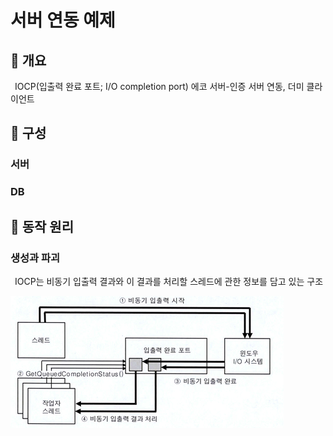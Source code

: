 # 서버 연동 예제
## 📢 개요
 IOCP(입출력 완료 포트; I/O completion port) 에코 서버-인증 서버 연동, 더미 클라이언트

## 📌 구성
### 서버

### DB

## 📌 동작 원리

### 생성과 파괴

 IOCP는 비동기 입출력 결과와 이 결과를 처리할 스레드에 관한 정보를 담고 있는 구조
 
  ![capture](https://github.com/kbm0996/-Network-IOCP-EchoServerClient/blob/master/figure/3.png)
  
